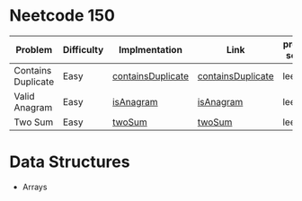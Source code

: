 # Neetcode 150

| Problem            | Difficulty | Implmentation                                                  | Link                                                                   | problem source |
| ------------------ | ---------- | -------------------------------------------------------------- | ---------------------------------------------------------------------- | -------------- |
| Contains Duplicate | Easy       | [containsDuplicate](./arraysandhashing/containsdupplicate.go)  | [containsDuplicate](https://leetcode.com/problems/contains-duplicate)  | leetcode       |
| Valid Anagram      | Easy       | [isAnagram](./arraysandhashing/isAnagram.go)                   | [isAnagram](https://leetcode.com/problems/valid-anagram)               | leetcode       |
| Two Sum            | Easy       | [twoSum](./arraysandhashing/twoSum.go.go)                      | [twoSum](https://leetcode.com/problems/two-sum/)                       | leetcode       |

# Data Structures

- Arrays
